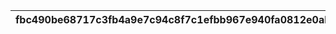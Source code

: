 |fbc490be68717c3fb4a9e7c94c8f7c1efbb967e940fa0812e0abf4c6a00f0620|0e16fce58fef8c43aab22f493c6cd8208a313088b6ab4925143fb8907d945630|77c91c9589f297ba458fa81dd658f816934cbf62fe95ac54c9682a8948b8697a|495411a0fbe16e2df001f44afa06ece6859f3a875b4ed03563e7b5c9e52d7904|ef1534cd3fd4e46b426a77628f3a5ae147c06627cc8588b94f8abd96459a4c37|b8711fd936abdfccdc1efd48ac28e09bbcf1d7fd8f91f75c103e679ef57aeb9b|a0f821cc3830f156711ed1aec0d06c2c547669e5b54d1a9c31d2ee048a760239|1bd6305f557e3bba5a96d10d9cf881a17d82053cf6ca043f42f18ef596ac6115|64a0f8a51b4b6a7ca19b44910eb3b9f474ddb4d10b798351e641155974ad4d1c|fe2b73b1126c5fee590184ff7c7a38352ba177c2fef5386dbdcbdd4dd277740a|a40646805b45c31a6c10233f705296e31bed28bbd879fee10ab9f05a06fd588d|efeb103658ca25cd6e499280e9c982bf1b8f2d022d00bcbce879964b7e31b6a7|6d14962139fa2d806fb6fac392100de318ca0f61074eb1392e096641c546370c|7fc9096a4bcc6402ea03dcd0e6e428d4004ec9a1d644fc94af8d4f813fa5960f|09ea3fb8fc60fe0b0d6f30cfcc50b75f4097dff84ef71f6209fa5f96ac021145|71efe64865eeb937850221b7fa086c26b6ae20caad36a31dfe31b03135b397df|74716939d30911fb13d83fe41102c98ddbeca7882a1530995ad41257f91b1ee6|c904d2ac02a8160a74c08aab83bc8f346bcdba50e81a512f229a7b0ef57ebcbc|af1a153abbbc505794ef6bcfeedc7bd833552a61cda489443b341e161bdcadb4|e9f1468d32fc5b2317c017c2f728d358be99b9c849eb7e57283688fcc1f5cd3c|13570c76d67d23a5c42a39af9a35b953eddc60fcb57c2ec8488ab8606d5d94c0|
| --- | --- | --- | --- | --- | --- | --- | --- | --- | --- | --- | --- | --- | --- | --- | --- | --- | --- | --- | --- | --- |